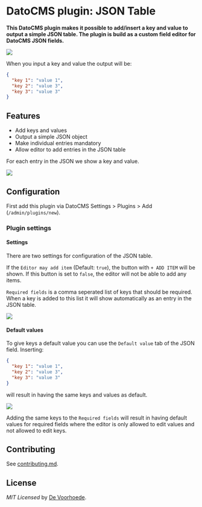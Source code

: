 # DatoCMS plugin: JSON Table

**This DatoCMS plugin makes it possible to add/insert a key and value to output a simple JSON table. The plugin is build as a custom field editor for DatoCMS JSON fields.**

![](https://github.com/voorhoede/datocms-plugin-json-table/raw/master/docs/preview.gif)

When you input a key and value the output will be:
```json
{
  "key 1": "value 1",
  "key 2": "value 3",
  "key 3": "value 3"
}
```

## Features

* Add keys and values
* Output a simple JSON object
* Make individual entries mandatory
* Allow editor to add entries in the JSON table

For each entry in the JSON we show a key and value.

![](https://github.com/voorhoede/datocms-plugin-json-table/raw/master/docs/json-table-added.jpg)

## Configuration

First add this plugin via DatoCMS Settings > Plugins > Add (`/admin/plugins/new`).

### Plugin settings

#### Settings

There are two settings for configuration of the JSON table.

If the `Editor may add item` (Default: `true`), the button with `+ ADD ITEM` will be shown. If this button is set to `false`, the editor will not be able to add any items.

`Required fields` is a comma seperated list of keys that should be required. When a key is added to this list it will show automatically as an entry in the JSON table.

![](https://github.com/voorhoede/datocms-plugin-json-table/raw/master/docs/json-table-required-fields.jpg)

#### Default values

To give keys a default value you can use the `Default value` tab of the JSON field. Inserting:
```json
{
  "key 1": "value 1",
  "key 2": "value 3",
  "key 3": "value 3"
}
```
will result in having the same keys and values as default.

![](https://github.com/voorhoede/datocms-plugin-json-table/raw/master/docs/json-table-default-values.jpg)

Adding the same keys to the `Required fields` will result in having default values for required fields where the editor is only allowed to edit values and not allowed to edit keys.

## Contributing

See [contributing.md](https://github.com/voorhoede/datocms-plugin-json-table/blob/master/contributing.md).

## License

*MIT Licensed* by [De Voorhoede](https://www.voorhoede.nl).
